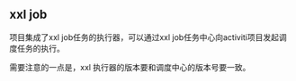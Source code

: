 ## xxl job

项目集成了xxl job任务的执行器，可以通过xxl job任务中心向activiti项目发起调度任务的执行。

需要注意的一点是，xxl 执行器的版本要和调度中心的版本号要一致。